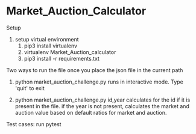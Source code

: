 # Market_Auction_Calculator

Setup
  1. setup virtual environment
     1. pip3 install virtualenv
     2. virtualenv Market_Auction_calculator
     3. pip3 install -r requirements.txt
     
  
Two ways to run the file once you place the json file in the current path
1. python market_auction_challenge.py <enter>
   runs in interactive mode.  Type 'quit' to exit
  
2. python market_auction_challenge.py id,year <enter>
   calculates for the id if it is present in the file.  if the year is not present, calculates the market and auction value based on default ratios for market and auction.
  
 Test cases:
  run pytest
  
